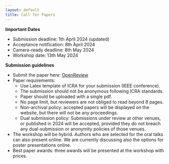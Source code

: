 ```yaml
---
layout: default
title: Call for Papers
---
```


**Important Dates**
- Submission deadline: 1th April 2024 (updated)
- Acceptance notification: 8th April 2024
- Camera-ready deadline: 8th May 2024
- Workshop date: 13th May 2024

**Submission guidelines**
- Submit the paper here: [OpenReview](https://openreview.net/group?id=IEEE.org/2024/ICRA/Workshop/Back_to_the_Future)
- Paper requirements: 
  - Use Latex template of ICRA for your submission (IEEE conference).
  - The submission should not be anonymous following ICRA standards.
  - Paper should be uploaded with a single pdf.
  - No page limit, but reviewers are not obliged to read beyond 8 pages.
  - Non-archival policy: accepted papers will be displayed on the website, but there will not be any proceedings.
  - Dual submission policy: Submissions under review at other venues, or published in 2024 will be accepted, provided they do not breach any dual-submission or anonymity policies of those venues.
- The workshop will be hybrid. Authors who are selected for the oral talks can also present online. We are currently discussing also the options for poster presentations online.
- Best paper awards: three awards will be presented at the workshop with prices.
